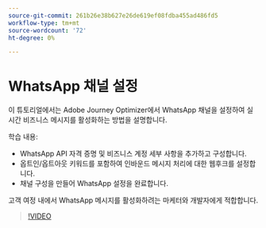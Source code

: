 ```yaml
---
source-git-commit: 261b26e38b627e26de619ef08fdba455ad486fd5
workflow-type: tm+mt
source-wordcount: '72'
ht-degree: 0%

---
```

# WhatsApp 채널 설정

이 튜토리얼에서는 Adobe Journey Optimizer에서 WhatsApp 채널을 설정하여 실시간 비즈니스 메시지를 활성화하는 방법을 설명합니다.

학습 내용:

* WhatsApp API 자격 증명 및 비즈니스 계정 세부 사항을 추가하고 구성합니다.
* 옵트인/옵트아웃 키워드를 포함하여 인바운드 메시지 처리에 대한 웹후크를 설정합니다.
* 채널 구성을 만들어 WhatsApp 설정을 완료합니다.

고객 여정 내에서 WhatsApp 메시지를 활성화하려는 마케터와 개발자에게 적합합니다.

>[!VIDEO](https://video.tv.adobe.com/v/3470275/?learn=on&enablevpops&captions=kor)
